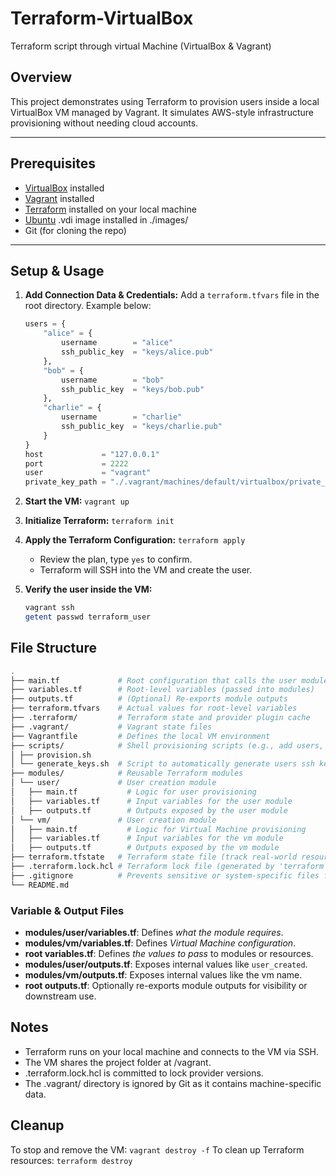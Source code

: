 # Terraform-VirtualBox

Terraform script through virtual Machine (VirtualBox & Vagrant)

## Overview

This project demonstrates using Terraform to provision users inside a local VirtualBox VM managed by Vagrant. It simulates AWS-style infrastructure provisioning without needing cloud accounts.

---

## Prerequisites

- [VirtualBox](https://www.virtualbox.org/) installed
- [Vagrant](https://www.vagrantup.com/) installed
- [Terraform](https://www.terraform.io/) installed on your local machine
- [Ubuntu](https://www.osboxes.org/ubuntu-server/) .vdi image installed in ./images/
- Git (for cloning the repo)

---

## Setup & Usage

1. **Add Connection Data & Credentials:** Add a `terraform.tfvars` file in the root directory. Example below:

    ```terraform
    users = {
        "alice" = {
            username        = "alice"
            ssh_public_key  = "keys/alice.pub"
        },
        "bob" = {
            username        = "bob"
            ssh_public_key  = "keys/bob.pub"
        },
        "charlie" = {
            username        = "charlie"
            ssh_public_key  = "keys/charlie.pub"
        }
    }    
    host             = "127.0.0.1"
    port             = 2222
    user             = "vagrant"
    private_key_path = "./.vagrant/machines/default/virtualbox/private_key"
    ```

1. **Start the VM:** ```vagrant up```

1. **Initialize Terraform:** ```terraform init```

1. **Apply the Terraform Configuration:** ```terraform apply```

    - Review the plan, type `yes` to confirm.
    - Terraform will SSH into the VM and create the user.

1. **Verify the user inside the VM:**

    ```bash
    vagrant ssh
    getent passwd terraform_user
    ```

## File Structure

```bash
.
├── main.tf             # Root configuration that calls the user module
├── variables.tf        # Root-level variables (passed into modules)
├── outputs.tf          # (Optional) Re-exports module outputs
├── terraform.tfvars    # Actual values for root-level variables
├── .terraform/         # Terraform state and provider plugin cache
├── .vagrant/           # Vagrant state files
├── Vagrantfile         # Defines the local VM environment
├── scripts/            # Shell provisioning scripts (e.g., add users, install packages)
│ ├── provision.sh
│ └── generate_keys.sh  # Script to automatically generate users ssh keys (alice, bob, charlie)
├── modules/            # Reusable Terraform modules
│ └── user/             # User creation module
│   ├── main.tf           # Logic for user provisioning
│   ├── variables.tf      # Input variables for the user module
│   ├── outputs.tf        # Outputs exposed by the user module
│ └── vm/               # User creation module
│   ├── main.tf           # Logic for Virtual Machine provisioning
│   ├── variables.tf      # Input variables for the vm module
│   ├── outputs.tf        # Outputs exposed by the vm module
├── terraform.tfstate   # Terraform state file (track real-world resources)
├── .terraform.lock.hcl # Terraform lock file (generated by 'terraform init')
├── .gitignore          # Prevents sensitive or system-specific files from being committed
└── README.md
```

### Variable & Output Files

- **modules/user/variables.tf**: Defines _what the module requires_.
- **modules/vm/variables.tf**: Defines _Virtual Machine configuration_.
- **root variables.tf**: Defines _the values to pass_ to modules or resources.
- **modules/user/outputs.tf**: Exposes internal values like `user_created`.
- **modules/vm/outputs.tf**: Exposes internal values like the vm name.
- **root outputs.tf**: Optionally re-exports module outputs for visibility or downstream use.

## Notes

- Terraform runs on your local machine and connects to the VM via SSH.
- The VM shares the project folder at /vagrant.
- .terraform.lock.hcl is committed to lock provider versions.
- The .vagrant/ directory is ignored by Git as it contains machine-specific data.

## Cleanup

To stop and remove the VM: ```vagrant destroy -f```
To clean up Terraform resources: ```terraform destroy```
